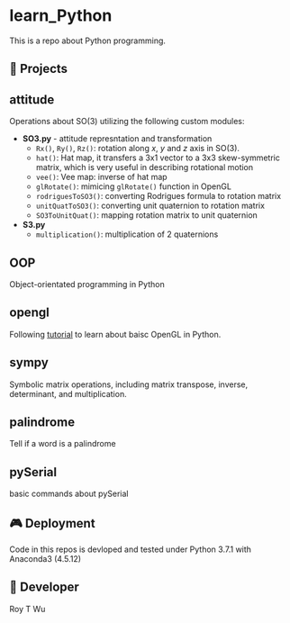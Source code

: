 # learn_Python
This is a repo about Python programming. 

💾 Projects
------------

## attitude 
Operations about SO(3) utilizing the following custom modules:  
- **SO3.py** - attitude represntation and transformation
  - `Rx()`, `Ry()`, `Rz()`: rotation along *x*, *y* and *z* axis in SO(3).
  - `hat()`: Hat map, it transfers a 3x1 vector to a 3x3 skew-symmetric matrix, which is very useful in describing rotational motion
  - `vee()`: Vee map: inverse of hat map
  - `glRotate()`: mimicing `glRotate()` function in OpenGL
  - `rodriguesToSO3()`: converting Rodrigues formula to rotation matrix
  - `unitQuatToSO3()`: converting unit quaternion to rotation matrix
  - `SO3ToUnitQuat()`: mapping rotation matrix to unit quaternion
- **S3.py** 
  - `multiplication()`: multiplication of 2 quaternions

## OOP
Object-orientated programming in Python

## opengl
Following [tutorial](https://bit.ly/2ENkI1Q) to learn about baisc OpenGL in Python. 


## sympy
Symbolic matrix operations, including matrix transpose, inverse, determinant, and multiplication.


## palindrome
Tell if a word is a palindrome

## pySerial
basic commands about pySerial


🎮 Deployment
--------------
Code in this repos is devloped and tested under Python 3.7.1 with Anaconda3 (4.5.12) 


🤖 Developer
------
Roy T Wu
